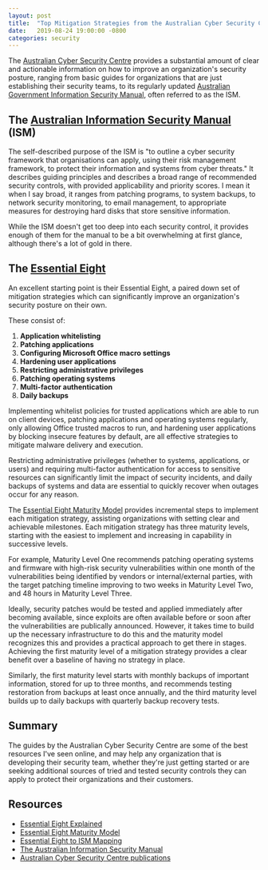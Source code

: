 ```yaml
---
layout: post
title:  "Top Mitigation Strategies from the Australian Cyber Security Centre"
date:   2019-08-24 19:00:00 -0800
categories: security
---
```

The [Australian Cyber Security Centre](https://www.cyber.gov.au/) provides a substantial amount of clear and actionable information on how to improve an organization's security posture, ranging from basic guides for organizations that are just establishing their security teams, to its regularly updated [Australian Government Information Security Manual](https://www.cyber.gov.au/ism), often referred to as the ISM.

## The [Australian Information Security Manual](https://www.cyber.gov.au/ism) (ISM)
The self-described purpose of the ISM is "to outline a cyber security framework that organisations can apply, using their risk management framework, to protect their information and systems from cyber threats."  It describes guiding principles and describes a broad range of recommended security controls, with provided applicability and priority scores.  I mean it when I say broad, it ranges from patching programs, to system backups, to network security monitoring, to email management, to appropriate measures for destroying hard disks that store sensitive information.

While the ISM doesn't get too deep into each security control, it provides enough of them for the manual to be a bit overwhelming at first glance, although there's a lot of gold in there.

## The [Essential Eight](https://www.cyber.gov.au/publications/essential-eight-explained)
An excellent starting point is their Essential Eight, a paired down set of mitigation strategies which can significantly improve an organization's security posture on their own.

These consist of:

1. **Application whitelisting**
2. **Patching applications**
3. **Configuring Microsoft Office macro settings**
4. **Hardening user applications**
5. **Restricting administrative privileges**
6. **Patching operating systems**
7. **Multi-factor authentication**
8. **Daily backups**

Implementing whitelist policies for trusted applications which are able to run on client devices, patching applications and operating systems regularly, only allowing Office trusted macros to run, and hardening user applications by blocking insecure features by default, are all effective strategies to mitigate malware delivery and execution.

Restricting administrative privileges (whether to systems, applications, or users) and requiring multi-factor authentication for access to sensitive resources can significantly limit the impact of security incidents, and daily backups of systems and data are essential to quickly recover when outages occur for any reason.

The [Essential Eight Maturity Model](https://www.cyber.gov.au/publications/essential-eight-maturity-model) provides incremental steps to implement each mitigation strategy, assisting organizations with setting clear and achievable milestones.  Each mitigation strategy has three maturity levels, starting with the easiest to implement and increasing in capability in successive levels.

For example, Maturity Level One recommends patching operating systems and firmware with high-risk security vulnerabilities within one month of the vulnerabilities being identified by vendors or internal/external parties, with the target patching timeline improving to two weeks in Maturity Level Two, and 48 hours in Maturity Level Three.

Ideally, security patches would be tested and applied immediately after becoming available, since exploits are often available before or soon after the vulnerabilities are publically announced.  However, it takes time to build up the necessary infrastructure to do this and the maturity model recognizes this and provides a practical approach to get there in stages.  Achieving the first maturity level of a mitigation strategy provides a clear benefit over a baseline of having no strategy in place.

Similarly, the first maturity level starts with monthly backups of important information, stored for up to three months, and recommends testing restoration from backups at least once annually, and the third maturity level builds up to daily backups with quarterly backup recovery tests.

## Summary
The guides by the Australian Cyber Security Centre are some of the best resources I've seen online, and may help any organization that is developing their security team, whether they're just getting started or are seeking additional sources of tried and tested security controls they can apply to protect their organizations and their customers.

## Resources

* [Essential Eight Explained](https://www.cyber.gov.au/publications/essential-eight-explained)
* [Essential Eight Maturity Model](https://www.cyber.gov.au/publications/essential-eight-maturity-model)
* [Essential Eight to ISM Mapping](https://www.cyber.gov.au/publications/essential-eight-to-ISM-mapping)
* [The Australian Information Security Manual](https://www.cyber.gov.au/ism)
* [Australian Cyber Security Centre publications](https://www.cyber.gov.au/publications)

